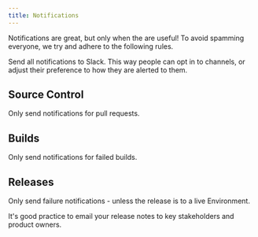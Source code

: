 ```yaml
---
title: Notifications
---
```


Notifications are great, but only when the are useful! To avoid spamming everyone, we try and adhere to the following rules.

Send all notifications to Slack. This way people can opt in to channels, or adjust their preference to how they are alerted to them.

## Source Control

Only send notifications for pull requests.

## Builds

Only send notifications for failed builds.

## Releases

Only send failure notifications - unless the release is to a live Environment.

It's good practice to email your release notes to key stakeholders and product owners.